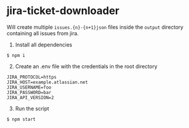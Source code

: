 # jira-ticket-downloader

Will create multiple `issues.{n}-{n+1}json` files inside the `output` directory containing all issues from jira.

1. Install all dependencies

```
$ npm i
```

2. Create an .env file with the credentials in the root directory

```
JIRA_PROTOCOL=https
JIRA_HOST=example.atlassian.net
JIRA_USERNAME=foo
JIRA_PASSWORD=bar
JIRA_API_VERSION=2
```

3. Run the script

```
$ npm start
```
